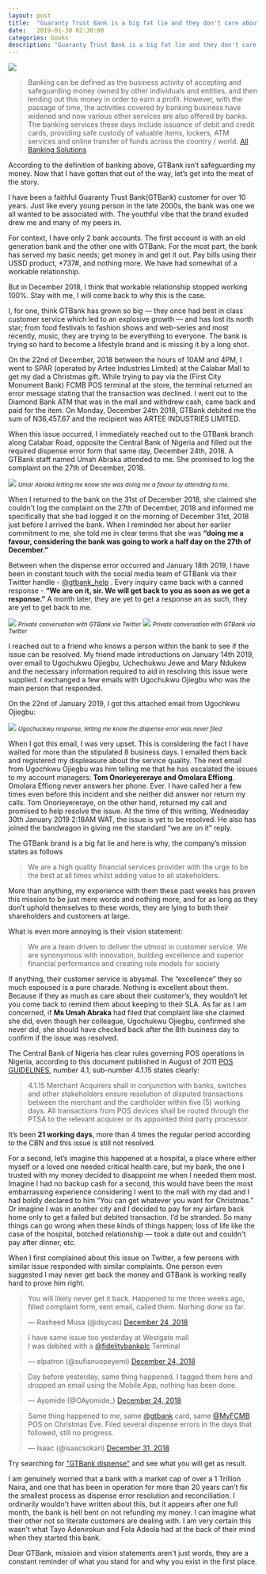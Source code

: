 ```yaml
---
layout: post
title:  "Guaranty Trust Bank is a big fat lie and they don't care about you."
date:   2019-01-30 02:30:00
categories: books
description: "Guaranty Trust Bank is a big fat lie and they don't care about you."
---
```

<img src="{{ site.url }}/assets/article_images/gtbank/logo.jpg"/>

> Banking can be defined as the business activity of accepting and safeguarding money owned by other individuals and entities, and then lending out this money in order to earn a profit. However, with the passage of time, the activities covered by banking business have widened and now various other services are also offered by banks.  The banking services these days include issuance of debit and credit cards, providing safe custody of valuable items, lockers, ATM services and online transfer of funds across the country / world.
[All Banking Solutions](http://www.allbankingsolutions.com/banking-tutor/what-is-banking.shtml)

According to the definition of banking above, GTBank isn’t safeguarding my money. Now that I have gotten that out of the way, let’s get into the meat of the story.

I have been a faithful Guaranty Trust Bank(GTBank) customer for over 10 years. Just like every young person in the late 2000s, the bank was one we all wanted to be associated with. The youthful vibe that the brand exuded drew me and many of my peers in. 

For context, I have only 2 bank accounts. The first account is with an old generation bank and the other one with GTBank. For the most part, the bank has served my basic needs; get money in and get it out. Pay bills using their USSD product, *737#, and nothing more. We have had somewhat of a workable relationship.  

But in December 2018, I think that workable relationship stopped working 100%. Stay with me, I will come back to why this is the case. 

I, for one, think GTBank has grown so big &mdash; they once had best in class customer service which led to an explosive growth &mdash; and has lost its north star; from food festivals to fashion shows and web-series and most recently, music, they are trying to be everything to everyone. The bank is trying so hard to become a lifestyle brand and is missing it by a long shot. 

On the 22nd of December, 2018 between the hours of 10AM and 4PM, I went to SPAR (operated by Artee Industries Limited) at the Calabar Mall to get my dad a Christmas gift. While trying to pay via the (First City Monument Bank) FCMB POS terminal at the store, the terminal returned an error message stating that the transaction was declined. I went out to the Diamond Bank ATM that was in the mall and withdrew cash, came back and paid for the item. On Monday, December 24th 2018, GTBank debited me the sum of N36,457.67 and the recipient was ARTEE INDUSTRIES LIMITED.

When this issue occurred, I immediately reached out to the GTBank branch along Calabar Road, opposite the Central Bank of Nigeria and filled out the required dispense error form that same day, December 24th, 2018. A GTBank staff named Umah Abraka attended to me. She promised to log the complaint on the 27th of December, 2018. 

<img src="{{ site.url }}/assets/article_images/gtbank/staff.jpg"/>
<small><em>Umar Abraka letting me know she was doing me a favour by attending to me.</em></small>

When I returned to the bank on the 31st of December 2018, she claimed she couldn't log the complaint on the 27th of December, 2018 and informed me specifically that she had logged it on the morning of December 31st, 2018 just before I arrived the bank. When I reminded her about her earlier commitment to me, she told me in clear terms that she was **“doing me a favour, considering the bank was going to work a half day on the 27th of December.”**

Between when the dispense error occurred and January 18th 2019, I have been in constant touch with the social media team of GTBank via their Twitter handle - [@gtbank_help](https://twitter.com/gtbank_help) . Every inquiry came back with a canned response - **“We are on it, sir. We will get back to you as soon as we get a response.”** A month later, they are yet to get a response an as such, they are yet to get back to me. 

<img src="{{ site.url }}/assets/article_images/gtbank/tweet.jpeg"/>
<small><em>Private conversation with GTBank via Twitter</em></small>

<img src="{{ site.url }}/assets/article_images/gtbank/tweet2.jpeg"/>
<small><em>Private conversation with GTBank via Twitter</em></small>

I reached out to a friend who knows a person within the bank to see if the issue can be resolved. My friend made introductions on January 14th 2019, over email to 
Ugochukwu Ojiegbu, Uchechukwu Jewe and Mary Ndukew and the necessary information required to aid in resolving this issue were supplied. I exchanged a few emails with Ugochukwu Ojiegbu who was the main person that responded. 

On the 22nd of January 2019, I got this attached email from Ugochkwu Ojiegbu:

 
<img src="{{ site.url }}/assets/article_images/gtbank/email.png"/>
<small><em>Ugochuckwu response, letting me know the dispense error was never filed</em></small>

When I got this email, I was very upset. This is considering the fact I have waited for more than the stipulated 8 business days. I emailed them back and registered my displeasure about the service quality. The next email from Ugochkwu Ojiegbu was him telling me that he has escalated the issues to my account managers: **Tom Onorieyereraye and Omolara Effiong**. Omolara Effiong never answers her phone. Ever. I have called her a few times even before this incident and she neither did answer nor return my calls. Tom Onorieyereraye, on the other hand, returned my call and promised to help resolve the issue. At the time of this writing, Wednesday 30th January 2019 2:18AM WAT, the issue is yet to be resolved. He also has joined the bandwagon in giving me the standard “we are on it” reply. 

The GTBank brand is a big fat lie and here is why, the company’s mission states as follows
> We are a high quality financial services provider with the urge to be the best at all times whilst adding value to all stakeholders.

More than anything, my experience with them these past weeks has proven this mission to be just mere words and nothing more, and for as long as they don’t uphold themselves to these words, they are lying to both their shareholders and customers at large.

What is even more annoying is their vision statement: 
> We are a team driven to deliver the utmost in customer service. We are synonymous with innovation, building excellence and superior financial performance and creating role models for society

If anything, their customer service is abysmal. The “excellence” they so much espoused is a pure charade. Nothing is excellent about them. Because if they as much as care about their customer’s, they wouldn’t let you come back to remind them about keeping to their SLA. As far as I am concerned, if **Ms Umah Abraka** had filed that complaint like she claimed she did, even though her colleague, Ugochukwu Ojiegbu, confirmed she never did, she should have checked back after the 8th business day to confirm if the issue was resolved. 


The Central Bank of Nigeria has clear rules governing POS operations in Nigeria, according to this document published in August of 2011 [POS GUIDELINES](https://www.cbn.gov.ng/cashless/POS_GUIDELINES_August2011_FINAL_FINAL%20(2).pdf), number 4.1, sub-number 4.1.15 states clearly:

>4.1.15 Merchant Acquirers shall in conjunction with banks, switches and other stakeholders ensure resolution of disputed transactions between the merchant and the cardholder within five (5) working days. All transactions from POS devices shall be routed through the PTSA to the relevant acquirer or its appointed third party processor.

It’s been **21 working days**, more than 4 times the regular period according to the CBN and this issue is still not resolved. 


For a second, let’s imagine this happened at a hospital, a place where either myself or a loved one needed critical health care, but my bank, the one I trusted with my money decided to disappoint me when I needed them most. Imagine I had no backup cash for a second, this would have been the most embarrassing experience considering I went to the mall with my dad and I had boldly declared to him “You can get whatever you want for Christmas.” Or imagine I was in another city and I decided to pay for my airfare back home only to get a failed but debited transaction. I’d be stranded. So many things can go wrong when these kinds of things happen; loss of life like the case of the hospital, botched relationship &mdash; took a date out and couldn't pay after dinner, etc.

When I first complained about this issue on Twitter, a few persons with similar issue responded with similar complaints. One person even suggested I may never get back the money and GTBank is working really hard to prove him right. 
<blockquote class="twitter-tweet"><p lang="en" dir="ltr">You will likely never get it back. Happened to me three weeks ago, filled complaint form, sent email, called them. Norhing done so far.</p>&mdash; Rasheed Musa (@dsycas) <a href="https://twitter.com/dsycas/status/1077105193114832896?ref_src=twsrc%5Etfw">December 24, 2018</a></blockquote> <script async src="https://platform.twitter.com/widgets.js" charset="utf-8"></script>

<blockquote class="twitter-tweet"><p lang="en" dir="ltr">I have same issue too yesterday at Westgate mall<br>I was debited with a <a href="https://twitter.com/fidelitybankplc?ref_src=twsrc%5Etfw">@fidelitybankplc</a> Terminal</p>&mdash; elpatron (@sufianuopeyemi) <a href="https://twitter.com/sufianuopeyemi/status/1077147702184607745?ref_src=twsrc%5Etfw">December 24, 2018</a></blockquote> <script async src="https://platform.twitter.com/widgets.js" charset="utf-8"></script>

<blockquote class="twitter-tweet"><p lang="en" dir="ltr">Day before yesterday, same thing happened. I tagged them here and dropped an email using the Mobile App, nothing has been done.</p>&mdash; Ayomide (@OAyomide_) <a href="https://twitter.com/OAyomide_/status/1077102811312259072?ref_src=twsrc%5Etfw">December 24, 2018</a></blockquote> <script async src="https://platform.twitter.com/widgets.js" charset="utf-8"></script>

<blockquote class="twitter-tweet"><p lang="en" dir="ltr">Same thing happened to me, same <a href="https://twitter.com/gtbank?ref_src=twsrc%5Etfw">@gtbank</a> card, same <a href="https://twitter.com/MyFCMB?ref_src=twsrc%5Etfw">@MyFCMB</a> POS on Christmas Eve. Filed several dispense errors in the days that followed, still no progress.</p>&mdash; Isaac (@isaacsokari) <a href="https://twitter.com/isaacsokari/status/1079755639126151168?ref_src=twsrc%5Etfw">December 31, 2018</a></blockquote> <script async src="https://platform.twitter.com/widgets.js" charset="utf-8"></script>

Try searching for ["GTBank dispense"](https://twitter.com/search?q=GTBANK%20dispense&src=typed_query) and see what you will get as result.

I am genuinely worried that a bank with a market cap of over a 1 Trillion Naira, and one that has been in operation for more than 20 years can’t fix the smallest process as dispense error resolution and reconciliation. I ordinarily wouldn't have written about this, but it appears after one full month, the bank is hell bent on not refunding my money. I can imagine what their other 
not so literate customers are dealing with. I am very certain this wasn't what Tayo Adenirokun and Fola Adeola had at the back of their mind when they started this bank.

Dear GTBank, missioin and vision statements aren't just words, they are a constant reminder of what you stand for and why you exist in the first place.